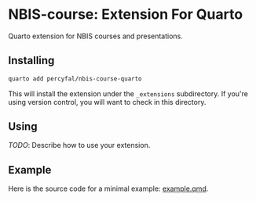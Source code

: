 # NBIS-course: Extension For Quarto

Quarto extension for NBIS courses and presentations.

## Installing

```bash
quarto add percyfal/nbis-course-quarto
```

This will install the extension under the `_extensions` subdirectory.
If you're using version control, you will want to check in this directory.

## Using

_TODO_: Describe how to use your extension.

## Example

Here is the source code for a minimal example: [example.qmd](example.qmd).
